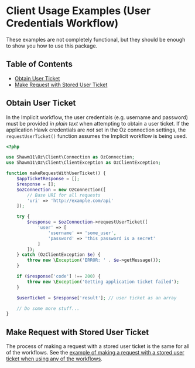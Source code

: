 Client Usage Examples (User Credentials Workflow)
=================================================

These examples are not completely functional, but they should be enough to show
you how to use this package.

Table of Contents
-----------------

- [Obtain User Ticket](#obtain-user-ticket)
- [Make Request with Stored User Ticket](#request-with-stored-user-ticket)

Obtain User Ticket
------------------

In the Implicit workflow, the user credentials (e.g. username and password) must
be provided _in plain text_ when attempting to obtain a user ticket.
If the application Hawk credentials are _not_ set in the Oz connection settings,
the `requestUserTicket()` function assumes the Implicit workflow is being used.

```php
<?php

use Shawm11\Oz\Client\Connection as OzConnection;
use Shawm11\Oz\Client\ClientException as OzClientException;

function makeRequestWithUserTicket() {
    $appTicketResponse = [];
    $response = [];
    $ozConnection = new OzConnection([
        // Base URI for all requests
        'uri' => 'http://example.com/api'
    ]);

    try {
        $response = $ozConnection->requestUserTicket([
            'user' => [
                'username' => 'some_user',
                'password' => 'this password is a secret'
            ]
        ]);
    } catch (OzClientException $e) {
        throw new \Exception('ERROR: ' . $e->getMessage());
    }

    if ($response['code'] !== 200) {
        throw new \Exception('Getting application ticket failed');
    }

    $userTicket = $response['result']; // user ticket as an array

    // Do some more stuff...
}
```

Make Request with Stored User Ticket
------------------------------------

The process of making a request with a stored user ticket is the same for all of
the workflows. See the [example of making a request with a stored user ticket
when using any of the workflows](docs/usage-examples/all-workflows-client.md#make-request-with-stored-user-ticket).
